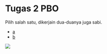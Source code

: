 # Tugas 2 PBO
Pilih salah satu, dikerjain dua-duanya juga sabi.
- [a](tugas_a.md)
- [b](tugas_b.md)


![](https://preview.redd.it/i1m2snukifp31.png?width=640&crop=smart&auto=webp&s=f1cdaa9ca0962f1b85ee1d8f4f72c3054f48292f)